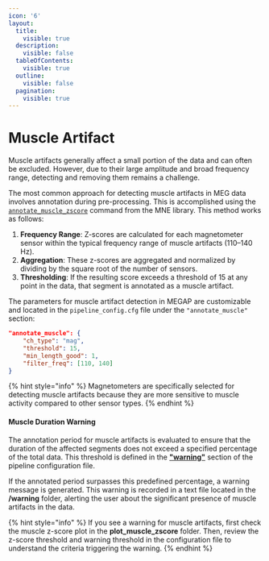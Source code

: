 ```yaml
---
icon: '6'
layout:
  title:
    visible: true
  description:
    visible: false
  tableOfContents:
    visible: true
  outline:
    visible: false
  pagination:
    visible: true
---
```


# Muscle Artifact

Muscle artifacts generally affect a small portion of the data and can often be excluded. However, due to their large amplitude and broad frequency range, detecting and removing them remains a challenge.

The most common approach for detecting muscle artifacts in MEG data involves annotation during pre-processing. This is accomplished using the [`annotate_muscle_zscore`](https://mne.tools/stable/generated/mne.preprocessing.annotate_muscle_zscore.html) command from the MNE library. This method works as follows:

1. **Frequency Range**: Z-scores are calculated for each magnetometer sensor within the typical frequency range of muscle artifacts (110–140 Hz).
2. **Aggregation**: These z-scores are aggregated and normalized by dividing by the square root of the number of sensors.
3. **Thresholding**: If the resulting score exceeds a threshold of 15 at any point in the data, that segment is annotated as a muscle artifact.

The parameters for muscle artifact detection in MEGAP are customizable and located in the `pipeline_config.cfg` file under the `"annotate_muscle"` section:

```json
"annotate_muscle": {
    "ch_type": "mag",
    "threshold": 15,
    "min_length_good": 1,
    "filter_freq": [110, 140]
}
```

{% hint style="info" %}
Magnetometers are specifically selected for detecting muscle artifacts because they are more sensitive to muscle activity compared to other sensor types.
{% endhint %}

#### Muscle Duration Warning

The annotation period for muscle artifacts is evaluated to ensure that the duration of the affected segments does not exceed a specified percentage of the total data. This threshold is defined in the [**"warning"**](../basic-information/quickstart.md#id-7.-warning-for-data-quality-monitoring) section of the pipeline configuration file.

If the annotated period surpasses this predefined percentage, a warning message is generated. This warning is recorded in a text file located in the **/warning** folder, alerting the user about the significant presence of muscle artifacts in the data.

{% hint style="info" %}
If you see a warning for muscle artifacts, first check the muscle z-score plot in the **plot\_muscle\_zscore** folder. Then, review the z-score threshold and warning threshold in the configuration file to understand the criteria triggering the warning.
{% endhint %}
